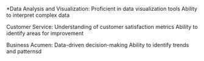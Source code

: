 *Data Analysis and Visualization:
Proficient in data visualization tools
Ability to interpret complex data

Customer Service:
Understanding of customer satisfaction metrics
Ability to identify areas for improvement

Business Acumen:
Data-driven decision-making
Ability to identify trends and patternsd
